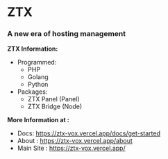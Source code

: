 # ZTX
### A new era of hosting management

**ZTX Information:**
- Programmed:
  - PHP
  - Golang
  - Python
- Packages:
  - ZTX Panel (Panel)
  - ZTX Bridge (Node)


**More Information at :**

- Docs: https://ztx-vox.vercel.app/docs/get-started
- About : https://ztx-vox.vercel.app/about
- Main Site : https://ztx-vox.vercel.app/
